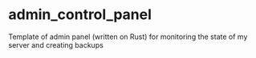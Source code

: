 # admin_control_panel
Template of admin panel (written on Rust) for monitoring the state of my server and creating backups
